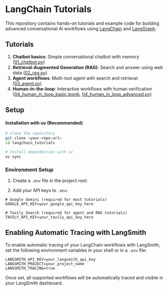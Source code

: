 # LangChain Tutorials

This repository contains hands-on tutorials and example code for building advanced conversational AI workflows using [LangChain](https://github.com/langchain-ai/langchain) and [LangGraph](https://github.com/langchain-ai/langgraph).

## Tutorials

1. **Chatbot basics**: Simple conversational chatbot with memory ([01_chatbot.py](01_chatbot.py))
2. **Retrieval-Augmented Generation (RAG)**: Search and answer using web data ([02_rag.py](02_rag.py))
3. **Agent workflows**: Multi-tool agent with search and retrieval ([03_agent.py](03_agent.py))
4. **Human-in-the-loop**: Interactive workflows with human verification 
([04_human_in_loop_basic.ipynb](04_human_in_loop_basic.ipynb), [04_human_in_loop_advanced.py](04_human_in_loop_advanced.py))

## Setup


#### Installation with uv (Recommended)

```bash
# Clone the repository
git clone <your-repo-url>
cd langchain_tutorials

# Install dependencies with uv
uv sync
```


### Environment Setup

1. Create a `.env` file in the project root:

2. Add your API keys to `.env`:
```env
# Google Gemini (required for most tutorials)
GOOGLE_API_KEY=your_google_api_key_here

# Tavily Search (required for agent and RAG tutorials)
TAVILY_API_KEY=your_tavily_api_key_here

```

## Enabling Automatic Tracing with LangSmith

To enable automatic tracing of your LangChain workflows with LangSmith, set the following environment variables in your shell or in a `.env` file:

```
LANGSMITH_API_KEY=your_langsmith_api_key
LANGSMITH_PROJECT=your_project_name
LANGSMITH_TRACING=true
```

Once set, all supported workflows will be automatically traced and visible in your LangSmith dashboard.

